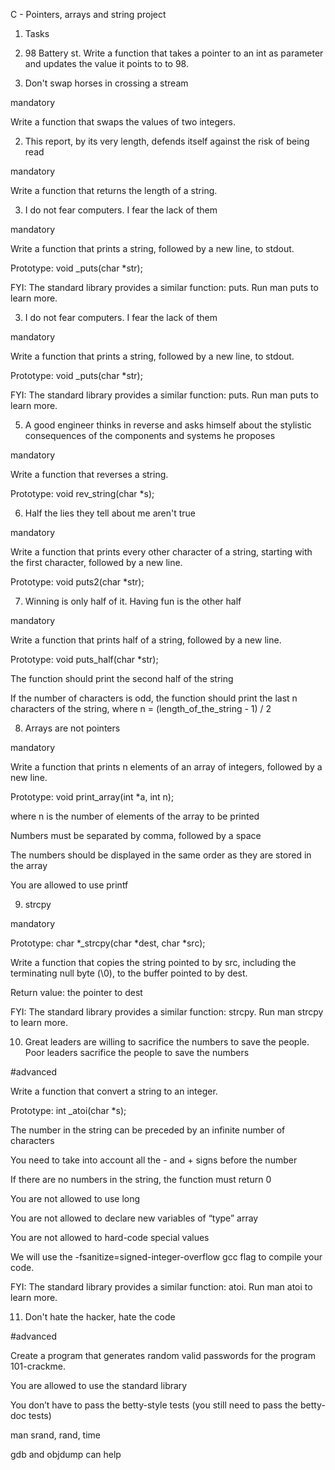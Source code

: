  C - Pointers, arrays and string project
1. Tasks

0. 98 Battery st.
Write a function that takes a pointer to an int as parameter and updates the value it points to to 98.

1. Don't swap horses in crossing a stream

mandatory

Write a function that swaps the values of two integers.

2. This report, by its very length, defends itself against the risk of being read

mandatory

Write a function that returns the length of a string.

3. I do not fear computers. I fear the lack of them

mandatory

Write a function that prints a string, followed by a new line, to stdout.



Prototype: void _puts(char *str);

FYI: The standard library provides a similar function: puts. Run man puts to learn more.

3. I do not fear computers. I fear the lack of them

mandatory

Write a function that prints a string, followed by a new line, to stdout.



Prototype: void _puts(char *str);

FYI: The standard library provides a similar function: puts. Run man puts to learn more.

5. A good engineer thinks in reverse and asks himself about the stylistic consequences of the components and systems he proposes

mandatory

Write a function that reverses a string.



Prototype: void rev_string(char *s);

6. Half the lies they tell about me aren't true

mandatory

Write a function that prints every other character of a string, starting with the first character, followed by a new line.



Prototype: void puts2(char *str);

7. Winning is only half of it. Having fun is the other half

mandatory

Write a function that prints half of a string, followed by a new line.



Prototype: void puts_half(char *str);

The function should print the second half of the string

If the number of characters is odd, the function should print the last n characters of the string, where n = (length_of_the_string - 1) / 2

8. Arrays are not pointers

mandatory

Write a function that prints n elements of an array of integers, followed by a new line.



Prototype: void print_array(int *a, int n);

where n is the number of elements of the array to be printed

Numbers must be separated by comma, followed by a space

The numbers should be displayed in the same order as they are stored in the array

You are allowed to use printf

9. strcpy

mandatory

Prototype: char *_strcpy(char *dest, char *src);

Write a function that copies the string pointed to by src, including the terminating null byte (\0), to the buffer pointed to by dest.



Return value: the pointer to dest

FYI: The standard library provides a similar function: strcpy. Run man strcpy to learn more.

10. Great leaders are willing to sacrifice the numbers to save the people. Poor leaders sacrifice the people to save the numbers

#advanced

Write a function that convert a string to an integer.



Prototype: int _atoi(char *s);

The number in the string can be preceded by an infinite number of characters

You need to take into account all the - and + signs before the number

If there are no numbers in the string, the function must return 0

You are not allowed to use long

You are not allowed to declare new variables of “type” array

You are not allowed to hard-code special values

We will use the -fsanitize=signed-integer-overflow gcc flag to compile your code.

FYI: The standard library provides a similar function: atoi. Run man atoi to learn more.

11. Don't hate the hacker, hate the code

#advanced

Create a program that generates random valid passwords for the program 101-crackme.



You are allowed to use the standard library

You don’t have to pass the betty-style tests (you still need to pass the betty-doc tests)

man srand, rand, time

gdb and objdump can help
